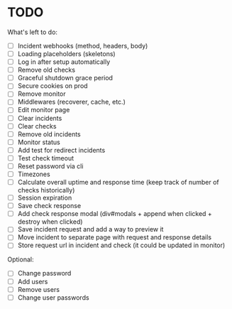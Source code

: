 # TODO

What's left to do:

- [ ] Incident webhooks (method, headers, body)
- [ ] Loading placeholders (skeletons)
- [ ] Log in after setup automatically
- [ ] Remove old checks
- [ ] Graceful shutdown grace period
- [ ] Secure cookies on prod
- [ ] Remove monitor
- [ ] Middlewares (recoverer, cache, etc.)
- [ ] Edit monitor page
- [ ] Clear incidents
- [ ] Clear checks
- [ ] Remove old incidents
- [ ] Monitor status
- [ ] Add test for redirect incidents
- [ ] Test check timeout
- [ ] Reset password via cli
- [ ] Timezones
- [ ] Calculate overall uptime and response time (keep track of number of checks
      historically)
- [ ] Session expiration
- [ ] Save check response
- [ ] Add check response modal (div#modals + append when clicked + destroy when
      clicked)
- [ ] Save incident request and add a way to preview it
- [ ] Move incident to separate page with request and response details
- [ ] Store request url in incident and check (it could be updated in monitor)

Optional:

- [ ] Change password
- [ ] Add users
- [ ] Remove users
- [ ] Change user passwords
